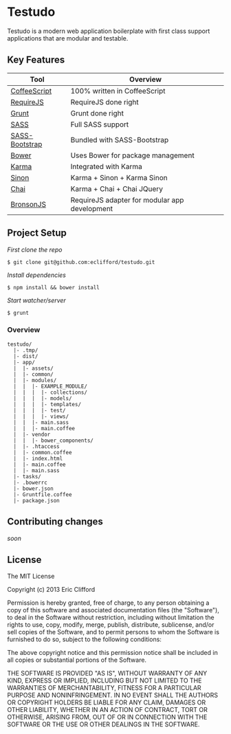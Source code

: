 # Testudo

Testudo is a modern web application boilerplate with first class support applications that are modular and testable. 

## Key Features

| Tool | Overview |
--- | ---
[CoffeeScript](http://coffeescript.org/) | 100% written in CoffeeScript
[RequireJS](http://requirejs.org/) | RequireJS done right
[Grunt](http://gruntjs.com/) | Grunt done right
[SASS](http://sass-lang.com/) | Full SASS support
[SASS-Bootstrap](https://github.com/jlong/sass-bootstrap) | Bundled with SASS-Bootstrap
[Bower](http://bower.io/) | Uses Bower for package management
[Karma](http://karma-runner.github.io/0.10/index.html) | Integrated with Karma
[Sinon](http://sinonjs.org/) | Karma + Sinon + Karma Sinon
[Chai](http://chaijs.com/) | Karma + Chai + Chai JQuery
[BronsonJS](http://bronsonjs.com/) | RequireJS adapter for modular app development

## Project Setup

_First clone the repo_

```shell
$ git clone git@github.com:eclifford/testudo.git
```

_Install dependencies_

```shell
$ npm install && bower install
```

_Start watcher/server_

```shell
$ grunt
```

### Overview

```
testudo/
  |- .tmp/
  |- dist/
  |- app/
  |  |- assets/
  |  |- common/
  |  |- modules/
  |  |  |- EXAMPLE_MODULE/
  |  |  |  |- collections/
  |  |  |  |- models/
  |  |  |  |- templates/
  |  |  |  |- test/
  |  |  |  |- views/
  |  |  |- main.sass
  |  |  |- main.coffee
  |  |- vendor
  |  |  |- bower_components/
  |  |- .htaccess
  |  |- common.coffee
  |  |- index.html
  |  |- main.coffee
  |  |- main.sass
  |- tasks/
  |- .bowerrc
  |- bower.json
  |- Gruntfile.coffee
  |- package.json
```

## Contributing changes

_soon_

## License

The MIT License

Copyright (c) 2013 Eric Clifford

Permission is hereby granted, free of charge, to any person obtaining a copy
of this software and associated documentation files (the "Software"), to deal
in the Software without restriction, including without limitation the rights
to use, copy, modify, merge, publish, distribute, sublicense, and/or sell
copies of the Software, and to permit persons to whom the Software is
furnished to do so, subject to the following conditions:

The above copyright notice and this permission notice shall be included in
all copies or substantial portions of the Software.

THE SOFTWARE IS PROVIDED "AS IS", WITHOUT WARRANTY OF ANY KIND, EXPRESS OR
IMPLIED, INCLUDING BUT NOT LIMITED TO THE WARRANTIES OF MERCHANTABILITY,
FITNESS FOR A PARTICULAR PURPOSE AND NONINFRINGEMENT. IN NO EVENT SHALL THE
AUTHORS OR COPYRIGHT HOLDERS BE LIABLE FOR ANY CLAIM, DAMAGES OR OTHER
LIABILITY, WHETHER IN AN ACTION OF CONTRACT, TORT OR OTHERWISE, ARISING FROM,
OUT OF OR IN CONNECTION WITH THE SOFTWARE OR THE USE OR OTHER DEALINGS IN
THE SOFTWARE.
